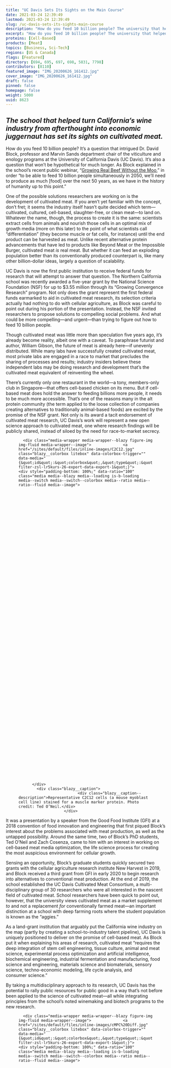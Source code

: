 ```yaml
---
title: "UC Davis Sets Its Sights on the Main Course"
date: 2021-03-24 12:39:49
lastmod: 2021-03-24 12:39:49
slug: /uc-davis-sets-its-sights-main-course
description: "How do you feed 10 billion people? The university that helped turn California’s wine industry from afterthought into economic juggernaut has set its sights on cultivated meat."
excerpt: "How do you feed 10 billion people? The university that helped turn California’s wine industry from afterthought into economic juggernaut has set its sights on cultivated meat."
proteins: [Cell-Based]
products: [Meat]
topics: [Business, Sci-Tech]
regions: [US & Canada]
flags: [Featured]
directory: [694, 695, 697, 698, 5831, 7798]
contributors: [8110]
featured_image: "IMG_20200626_161412.jpg"
cover_image: "IMG_20200626_161412.jpg"
draft: false
pinned: false
homepage: false
weight: 5000
uuid: 8623
---
```

<h2><em>The school that helped turn California’s wine industry from afterthought into economic juggernaut has set its sights on cultivated meat.</em></h2>

<p>How do you feed 10 billion people? It’s a question that intrigued Dr. David Block, professor and Marvin Sands department chair of the viticulture and enology programs at the University of California Davis (UC Davis). It’s also a question that won’t be hypothetical for much longer. As Block explained in the school’s recent public webinar, “<a href="https://youtu.be/FYy26D5jg7Q" target="_blank">Growing Real Beef Without the Moo</a>,” in order “to be able to feed 10 billion people simultaneously in 2050, we’ll need to produce as much [food] over the next 50 years, as we have in the history of humanity up to this point.”</p>

<p>One of the possible solutions researchers are working on is the development of cultivated meat. If you aren’t yet familiar with the concept, don’t fret; it seems the industry itself hasn’t quite decided which term—cultivated, cultured, cell-based, slaughter-free, or clean meat—to land on. Whatever the name, though, the process to create it is the same: scientists extract cells from animals and nourish those cells in an optimal mix of growth media (more on this later) to the point of what scientists call “differentiation” (they become muscle or fat cells, for instance) until the end product can be harvested as meat. Unlike recent alternative protein advancements that have led to products like Beyond Meat or the Impossible Burger, cultivated meat <em>is</em> real meat. But whether it can feed an exploding population better than its conventionally produced counterpart is, like many other billion-dollar ideas, largely a question of scalability.</p>

<p>UC Davis is now the first public institution to receive federal funds for research that will attempt to answer that question. The Northern California school was recently awarded a five-year grant by the National Science Foundation (NSF) for up to $3.55 million through its “Growing Convergence Research” program. Not only does the grant represent the first federal funds earmarked to aid in cultivated meat research, its selection criteria actually had nothing to do with cellular agriculture, as Block was careful to point out during his portion of the presentation. Instead, the NSF invited researchers to propose solutions to compelling social problems. And what could be more compelling—and urgent—than trying to figure out how to feed 10 billion people.</p>

<p>Though cultivated meat was little more than speculation five years ago, it’s already become reality, albeit one with a caveat. To paraphrase futurist and author, William Gibson, the future of meat is already here—if unevenly distributed. While many labs have successfully created cultivated meat, most private labs are engaged in a race to market that precludes the sharing of processes and results; industry insiders believe these independent labs may be doing research and development that’s the cultivated meat equivalent of reinventing the wheel.</p>

<p>There’s currently only one restaurant in the world—a tony, members-only club in Singapore—that offers cell-based chicken on its menu. But if cell-based meat does hold the answer to feeding billions more people, it needs to be much more accessible. That’s one of the reasons many in the alt protein community (the term applied to the loose collection of companies creating alternatives to traditionally animal-based foods) are excited by the promise of the NSF grant. Not only is its award a tacit endorsement of cultivated meat research, UC Davis’s work will represent a new open science approach to cultivated meat, one where research findings will be publicly shared, instead of siloed by the need for race-to-market secrecy.</p>

<figure class="figure">
  




      <div class="media-wrapper media-wrapper--blazy figure-img img-fluid media-wrapper--image">              <a href="/sites/default/files/inline-images/C2C12.jpg" class="blazy__colorbox litebox" data-colorbox-trigger="" data-media="{&quot;id&quot;:&quot;colorbox&quot;,&quot;type&quot;:&quot;image&quot;,&quot;width&quot;:1060,&quot;height&quot;:1060,&quot;rel&quot;:&quot;blazy-filter-zsl-lr5kurs-26-export-data-export-1&quot;}">      <div style="padding-bottom: 100%;" data-ratio="100" class="media media--blazy media--loading is-b-loading media--switch media--switch--colorbox media--ratio media--ratio--fluid media--image">
<img alt="Representative C2C12 cells (a mouse myoblast cell line) stained for a muscle marker protein. Photo credit: Ted O'Neil." title="C2C12.jpg" class="media__image media__element b-lazy img-fluid" data-entity-uuid="f90b8934-26d8-4ecf-a3db-d37f9532c194" data-src="/sites/default/files/styles/1200x900_4_3/public/inline-images/C2C12.jpg?itok=mwIL0g4F" src="data:image/svg+xml;charset=utf-8,%3Csvg%20xmlns%3D'http%3A%2F%2Fwww.w3.org%2F2000%2Fsvg'%20viewBox%3D'0%200%20900%20900'%2F%3E" width="900" height="900" loading="lazy" typeof="foaf:Image" />
        <span class="media__icon media__icon--litebox"></span></div>
  </a>

                
          </div>  
            <div class="blazy__caption">
                              <div class="blazy__caption--description">Representative C2C12 cells (a mouse myoblast cell line) stained for a muscle marker protein. Photo credit: Ted O’Neil.</div>
                        </div>
      


      
  </figure>

<p>It was a presentation by a speaker from the Good Food Institute (GFI) at a 2018 convention of food innovation and engineering that first piqued Block’s interest about the problems associated with meat production, as well as the untapped possibility. Around the same time, two of Block’s PhD students, Ted O’Neil and Zach Cosenza, came to him with an interest in working on cell-based meat media optimization, the life science process for creating the most auspicious environment for cellular growth.</p>

<p>Sensing an opportunity, Block’s graduate students quickly secured two grants with the cellular agriculture research institute New Harvest in 2019, and Block received a third grant from GFI in early 2020 to begin research into alternatives to conventional meat production. At the end of 2019, the school established the UC Davis Cultivated Meat Consortium, a multi-disciplinary group of 30 researchers who were all interested in the nascent field of cultivated meat. School researchers have been quick to point out, however, that the university views cultivated meat as a market supplement <em>to</em> and not a replacement <em>for </em>conventionally farmed meat—an important distinction at a school with deep farming roots where the student population is known as the “aggies.”</p>

<p>As a land-grant institution that arguably put the California wine industry on the map (partly by creating a school-to-industry talent pipeline), UC Davis is uniquely positioned to deliver on the promise of cell-based meat. As Block put it when explaining his areas of research, cultivated meat “requires the deep integration of stem cell engineering, tissue culture, animal and meat science, experimental process optimization and artificial intelligence, biochemical engineering, industrial fermentation and manufacturing, food science and engineering, materials science and biomaterials, sensory science, techno-economic modeling, life cycle analysis, and consumer science.”</p>

<p>By taking a multidisciplinary approach to its research, UC Davis has the potential to rally public resources for public good in a way that’s not before been applied to the science of cultivated meat—all while integrating principles from the school’s noted winemaking and biotech programs to the new research.</p>

<figure class="figure">
  




      <div class="media-wrapper media-wrapper--blazy figure-img img-fluid media-wrapper--image">              <a href="/sites/default/files/inline-images/cMPC%20Diff.jpg" class="blazy__colorbox litebox" data-colorbox-trigger="" data-media="{&quot;id&quot;:&quot;colorbox&quot;,&quot;type&quot;:&quot;image&quot;,&quot;width&quot;:2048,&quot;height&quot;:2048,&quot;rel&quot;:&quot;blazy-filter-zsl-lr5kurs-26-export-data-export-1&quot;}">      <div style="padding-bottom: 100%;" data-ratio="100" class="media media--blazy media--loading is-b-loading media--switch media--switch--colorbox media--ratio media--ratio--fluid media--image">
<img alt="Differentiated primary chicken muscle cells stained for a muscle marker protein. Photo credit: Ted O'Neil." title="cMPC Diff.jpg" class="media__image media__element b-lazy img-fluid" data-entity-uuid="80d829bf-a19f-4b24-8148-0f4ef1227dda" data-src="/sites/default/files/styles/1200x900_4_3/public/inline-images/cMPC%20Diff.jpg?itok=xw4pXVl3" src="data:image/svg+xml;charset=utf-8,%3Csvg%20xmlns%3D'http%3A%2F%2Fwww.w3.org%2F2000%2Fsvg'%20viewBox%3D'0%200%20900%20900'%2F%3E" width="900" height="900" loading="lazy" typeof="foaf:Image" />
        <span class="media__icon media__icon--litebox"></span></div>
  </a>

                
          </div>  
            <div class="blazy__caption">
                              <div class="blazy__caption--description">Differentiated primary chicken muscle cells stained for a muscle marker protein. Photo credit: Ted O’Neil.</div>
                        </div>
      


      
  </figure>

<p>Aside from the promise of what open research could mean to the advancement of cultivated meat, the product may also benefit from a surprisingly well-worn path to regulatory approval. As Eric Schulze, vice president of product and regulation at cell-based meat startup Memphis Meats and co-presenter alongside Dr. Block at the recent presentation, noted, “The FDA and USDA are not doing anything new [with regard to future product regulation]. They’re using existing pathways to regulate the safety of these products.” So while the idea of cultivated meat may require some consumer education to get potential customers to see it as something other than “lab-grown meat” (a term the industry abhors), the actual scientific processes at play are not unknown to the federal regulators who’ll be assessing its safety.</p>

<p>According to Dr. Denneal Jamison-McClung, Director of the UC Davis Biotech Program and co-founder of the UC Davis Cultivated Meat Consortium, “A lot of the technologies around cellular meat are things that have been adapted from other biotech industries like industrial enzymes or […] tissue culture for biomedical purposes.”</p>

<p>Those industries, however, tend to have much deeper pockets than their food counterparts and product costs offset by insurers. So while we may be inching closer to the day a few years from now when we can pick up a pound of cultivated ground beef at the store, the price will need to be within reach for the average consumer.</p>

<p>Before cultivated meat arrives in supermarkets though, its viability is going to be tested, not just by regulators and consumer tastes but by its own current limitations. The Davis team, for instance, has several objectives they’ll be expected to meet over the next five years of the grant, including, “developing stable stem cell lines from which cultivated meat can be grown; developing inexpensive, plant-based media in which to grow the cells; and assessing the nutritional value, stability and sensory qualities of cultivated meat products.” Each of these presents its own daunting use-case scenario challenges that will need to be anticipated and overcome.</p>

<p>One of the most pressing issues surrounding cultivated meat research is the industry’s current reliance on the use of fetal bovine serum (FBS) as the most commonly used supplement in the nutrient broth where cells are cultured—a step in the development of cell lines that needs to happen for an undifferentiated animal cell to ultimately grow and become the tissue we recognize as meat. Currently, the extraction procedure is not just prohibitively expensive, it’s a byproduct of the slaughtering process, meaning a calf still has to die in order for researchers to use its fetal blood to create the FBS that’s used to cultivate cells. The FBS issue is something almost everyone in the cultivated meat industry seems to be working on in order to create a scalable alternative to its use.</p>

<figure class="figure">
  




      <div class="media-wrapper media-wrapper--blazy figure-img img-fluid media-wrapper--image">              <a href="/sites/default/files/inline-images/20200626_160432_1.jpg" class="blazy__colorbox litebox" data-colorbox-trigger="" data-media="{&quot;id&quot;:&quot;colorbox&quot;,&quot;type&quot;:&quot;image&quot;,&quot;width&quot;:2032,&quot;height&quot;:1524,&quot;rel&quot;:&quot;blazy-filter-zsl-lr5kurs-26-export-data-export-1&quot;}">      <div style="padding-bottom: 75%;" data-ratio="75" class="media media--blazy media--loading is-b-loading media--switch media--switch--colorbox media--ratio media--ratio--fluid media--image">
<img alt="PhD student Ted OâNeil working on cell media optimization for cultured meat in Professors David Block and Keith Baarâs lab. Photo credit: Ted O'Neil." title="20200626_160432_1.jpg" class="media__image media__element b-lazy img-fluid" data-entity-uuid="5d367655-d68e-4bb4-b57c-599aa3a3743d" data-src="/sites/default/files/styles/1200x900_4_3/public/inline-images/20200626_160432_1.jpg?itok=VZbKxoiS" src="data:image/svg+xml;charset=utf-8,%3Csvg%20xmlns%3D'http%3A%2F%2Fwww.w3.org%2F2000%2Fsvg'%20viewBox%3D'0%200%201200%20900'%2F%3E" width="1200" height="900" loading="lazy" typeof="foaf:Image" />
        <span class="media__icon media__icon--litebox"></span></div>
  </a>

                
          </div>  
            <div class="blazy__caption">
                              <div class="blazy__caption--description">PhD student Ted O’Neil working on cell media optimization for cultured meat in Professors David Block and Keith Baar’s lab. Photo credit: Ted O’Neil.</div>
                        </div>
      


      
  </figure>

<p>As to the nutritional value and sensory qualities, the UC Davis team seems to be taking a pragmatic and consumer-centric approach. As Dr. Jamison-McClung put it when sharing some of the discussion among researchers, the hope is that “startup companies in this space realize that they are a food company, because a lot of time they talk like they are a tech company, like traditional biotech. And to some extent that’s true but you really, ultimately, are a food company and if nobody wants your food, they’re not really going to stay in business.”</p>

<p>And while UC Davis doesn’t have to worry about staying in business, it’s evident that members of its academic consortium share an appreciation for both the spotlight and the pressure the grant puts on their research and its urgency. The hope is, though, that by becoming an academic nexus for cultivated meat research and by sharing key findings, the whole industry can move much faster—and we’ll be that much closer to having another option on the dinner table.</p>
